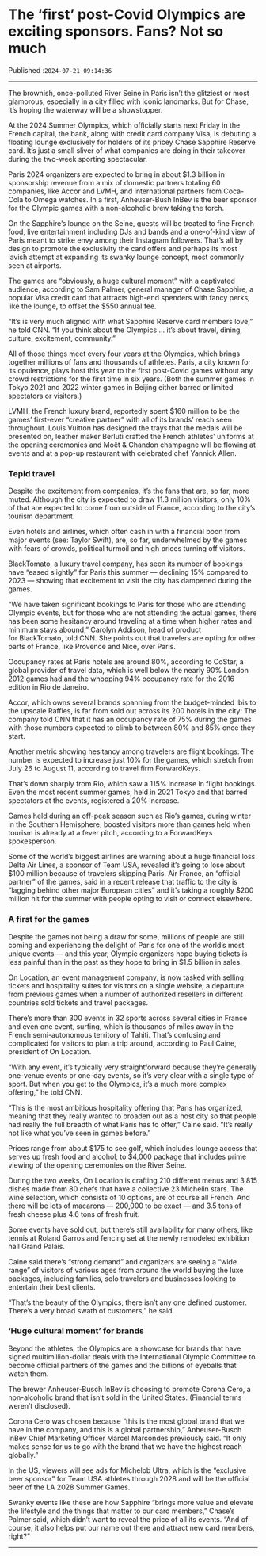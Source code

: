 # The ‘first’ post-Covid Olympics are exciting sponsors. Fans? Not so much

Published :`2024-07-21 09:14:36`

---

The brownish, once-polluted River Seine in Paris isn’t the glitziest or most glamorous, especially in a city filled with iconic landmarks. But for Chase, it’s hoping the waterway will be a showstopper.

At the 2024 Summer Olympics, which officially starts next Friday in the French capital, the bank, along with credit card company Visa, is debuting a floating lounge exclusively for holders of its pricey Chase Sapphire Reserve card. It’s just a small sliver of what companies are doing in their takeover during the two-week sporting spectacular.

Paris 2024 organizers are expected to bring in about $1.3 billion in sponsorship revenue from a mix of domestic partners totaling 60 companies, like Accor and LVMH, and international partners from Coca-Cola to Omega watches. In a first, Anheuser-Bush InBev is the beer sponsor for the Olympic games with a non-alcoholic brew taking the torch.

On the Sapphire’s lounge on the Seine, guests will be treated to fine French food, live entertainment including DJs and bands and a one-of-kind view of Paris meant to strike envy among their Instagram followers. That’s all by design to promote the exclusivity the card offers and perhaps its most lavish attempt at expanding its swanky lounge concept, most commonly seen at airports.

The games are “obviously, a huge cultural moment” with a captivated audience, according to Sam Palmer, general manager of Chase Sapphire, a popular Visa credit card that attracts high-end spenders with fancy perks, like the lounge, to offset the $550 annual fee.

“It’s is very much aligned with what Sapphire Reserve card members love,” he told CNN. “If you think about the Olympics … it’s about travel, dining, culture, excitement, community.”

All of those things meet every four years at the Olympics, which brings together millions of fans and thousands of athletes. Paris, a city known for its opulence, plays host this year to the first post-Covid games without any crowd restrictions for the first time in six years. (Both the summer games in Tokyo 2021 and 2022 winter games in Beijing either barred or limited spectators or visitors.)

LVMH, the French luxury brand, reportedly spent $160 million to be the games’ first-ever “creative partner” with all of its brands’ reach seen throughout. Louis Vuitton has designed the trays that the medals will be presented on, leather maker Berluti crafted the French athletes’ uniforms at the opening ceremonies and Moët & Chandon champagne will be flowing at events and at a pop-up restaurant with celebrated chef Yannick Allen.

### Tepid travel

Despite the excitement from companies, it’s the fans that are, so far, more muted. Although the city is expected to draw 11.3 million visitors, only 10% of that are expected to come from outside of France, according to the city’s tourism department.

Even hotels and airlines, which often cash in with a financial boon from major events (see: Taylor Swift), are, so far, underwhelmed by the games with fears of crowds, political turmoil and high prices turning off visitors.

BlackTomato, a luxury travel company, has seen its number of bookings have “eased slightly” for Paris this summer — declining 15% compared to 2023 — showing that excitement to visit the city has dampened during the games.

“We have taken significant bookings to Paris for those who are attending Olympic events, but for those who are not attending the actual games, there has been some hesitancy around traveling at a time when higher rates and minimum stays abound,” Carolyn Addison, head of product for BlackTomato, told CNN. She points out that travelers are opting for other parts of France, like Provence and Nice, over Paris.

Occupancy rates at Paris hotels are around 80%, according to CoStar, a global provider of travel data, which is well below the nearly 90% London 2012 games had and the whopping 94% occupancy rate for the 2016 edition in Rio de Janeiro.

Accor, which owns several brands spanning from the budget-minded Ibis to the upscale Raffles, is far from sold out across its 200 hotels in the city: The company told CNN that it has an occupancy rate of 75% during the games with those numbers expected to climb to between 80% and 85% once they start.

Another metric showing hesitancy among travelers are flight bookings: The number is expected to increase just 10% for the games, which stretch from July 26 to August 11, according to travel firm ForwardKeys.

That’s down sharply from Rio, which saw a 115% increase in flight bookings. Even the most recent summer games, held in 2021 Tokyo and that barred spectators at the events, registered a 20% increase.

Games held during an off-peak season such as Rio’s games, during winter in the Southern Hemisphere, boosted visitors more than games held when tourism is already at a fever pitch, according to a ForwardKeys spokesperson.

Some of the world’s biggest airlines are warning about a huge financial loss. Delta Air Lines, a sponsor of Team USA, revealed it’s going to lose about $100 million because of travelers skipping Paris. Air France, an “official partner” of the games, said in a recent release that traffic to the city is “lagging behind other major European cities” and it’s taking a roughly $200 million hit for the summer with people opting to visit or connect elsewhere.

### A first for the games

Despite the games not being a draw for some, millions of people are still coming and experiencing the delight of Paris for one of the world’s most unique events — and this year, Olympic organizers hope buying tickets is less painful than in the past as they hope to bring in $1.5 billion in sales.

On Location, an event management company, is now tasked with selling tickets and hospitality suites for visitors on a single website, a departure from previous games when a number of authorized resellers in different countries sold tickets and travel packages.

There’s more than 300 events in 32 sports across several cities in France and even one event, surfing, which is thousands of miles away in the French semi-autonomous territory of Tahiti. That’s confusing and complicated for visitors to plan a trip around, according to Paul Caine, president of On Location.

“With any event, it’s typically very straightforward because they’re generally one-venue events or one-day events, so it’s very clear with a single type of sport. But when you get to the Olympics, it’s a much more complex offering,” he told CNN.

“This is the most ambitious hospitality offering that Paris has organized, meaning that they  really wanted to broaden out as a host city so that people had really the full breadth of what Paris has to offer,” Caine said. “It’s really not like what you’ve seen in games before.”

Prices range from about $175 to see golf, which includes lounge access that serves up fresh food and alcohol, to $4,000 package that includes prime viewing of the opening ceremonies on the River Seine.

During the two weeks, On Location is crafting 210 different menus and 3,815 dishes made from 80 chefs that have a collective 23 Michelin stars. The wine selection, which consists of 10 options, are of course all French. And there will be lots of macarons — 200,000 to be exact — and 3.5 tons of fresh cheese plus 4.6 tons of fresh fruit.

Some events have sold out, but there’s still availability for many others, like tennis at Roland Garros and fencing set at the newly remodeled exhibition hall Grand Palais.

Caine said there’s “strong demand” and organizers are seeing a “wide range” of visitors of various ages from around the world buying the luxe packages, including families, solo travelers and businesses looking to entertain their best clients.

“That’s the beauty of the Olympics, there isn’t any one defined customer. There’s a very broad swath of customers,” he said.

### ‘Huge cultural moment’ for brands

Beyond the athletes, the Olympics are a showcase for brands that have signed multimillion-dollar deals with the International Olympic Committee to become official partners of the games and the billions of eyeballs that watch them.

The brewer Anheuser-Busch InBev is choosing to promote Corona Cero, a non-alcoholic brand that isn’t sold in the United States. (Financial terms weren’t disclosed).

Corona Cero was chosen because “this is the most global brand that we have in the company, and this is a global partnership,” Anheuser-Busch InBev Chief Marketing Officer Marcel Marcondes previously said. “It only makes sense for us to go with the brand that we have the highest reach globally.”

In the US, viewers will see ads for Michelob Ultra, which is the “exclusive beer sponsor” for Team USA athletes through 2028 and will be the official beer of the LA 2028 Summer Games.

Swanky events like these are how Sapphire “brings more value and elevate the lifestyle and the things that matter to our card members,” Chase’s Palmer said, which didn’t want to reveal the price of all its events. “And of course, it also helps put our name out there and attract new card members, right?”

---

